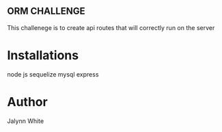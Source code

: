 ##  ORM CHALLENGE
This challenege is to create api routes that will correctly run on the server

# Installations
node js
sequelize
mysql 
express

# Author 
Jalynn White
